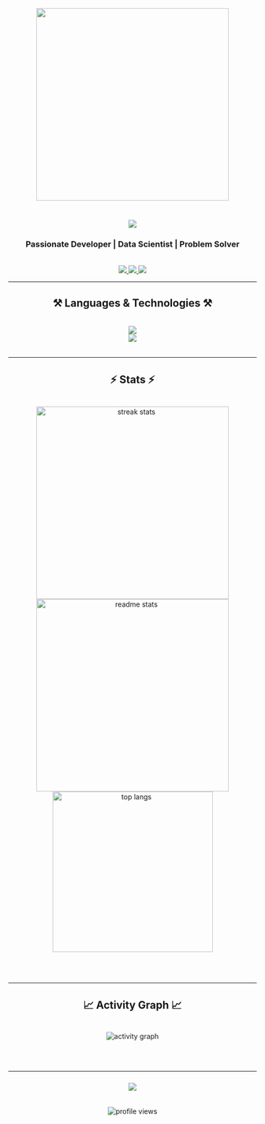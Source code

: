 <div align="center">
  <img height="390" src="https://i.giphy.com/media/v1.Y2lkPTc5MGI3NjExcmpoZTc5aDF1OTZxdGJrMHE0YjJiamJnbHY4ZWFjd2JmY3BzcjYyNiZlcD12MV9pbnRlcm5hbF9naWZfYnlfaWQmY3Q9Zw/Tz30dcgKE3GCTYpxol/giphy.gif"  />
</div>

<h1 align="center">
  <img src="https://readme-typing-svg.herokuapp.com/?font=Righteous&size=35&center=true&vCenter=true&width=500&height=70&duration=4000&lines=Hi+There!;+I'm+Syed+Sameer+Rizvi!;" />
</h1>

<h3 align="center">Passionate Developer | Data Scientist | Problem Solver </h3>

<br/>
 
<div align="center"> 
  <a href="mailto:ashrafsameer682@gmail.com">
    <img src="https://img.shields.io/badge/Gmail-333333?style=for-the-badge&logo=gmail&logoColor=red" />
  </a>
  <a href="www.linkedin.com/in/syed-sameer-rizvi" target="_blank">
    <img src="https://img.shields.io/badge/LinkedIn-0077B5?style=for-the-badge&logo=linkedin&logoColor=white" />
  </a>
  <a href="https://syed-sameer-rizvi.netlify.app/" target="_blank">
     <img src="https://img.shields.io/badge/Portfolio-FF5722?style=for-the-badge&logo=todoist&logoColor=white" />
  </a>
</div>

<hr/>

<h2 align="center">⚒️ Languages & Technologies ⚒️</h2>
<br/>

<div align="center">
    <img src="https://skillicons.dev/icons?i=python,java,c,tensorflow,pytorch,opencv,mysql,selenium,jupyter,pandas" />
    <br/>
    <img src="https://skillicons.dev/icons?i=git,github,vscode,linux,docker,aws" />
</div>

<br/>
<hr/>

<h2 align="center">⚡ Stats ⚡</h2>
<br>
<div align=center>
  <img width=390 src="https://github-readme-streak-stats-salesp07.vercel.app/?user=SyedSameerRizvi&count_private=true&theme=react&border_radius=10" alt="streak stats"/>
  <img width=390 src="https://github-readme-stats.vercel.app/api?username=SyedSameerRizvi&count_private=true&show_icons=true&theme=react&rank_icon=github&border_radius=10" alt="readme stats" />
  <br/>
  <img width=325 align="center" src="https://github-readme-stats.vercel.app/api/top-langs/?username=SyedSameerRizvi&hide=HTML&langs_count=8&layout=compact&theme=react&border_radius=10&size_weight=0.5&count_weight=0.5&exclude_repo=github-readme-stats" alt="top langs" />
</div>

<br/><br/>

<hr/>
<h2 align="center">📈 Activity Graph 📈</h2>
<br>
<div align="center">
  <img src="https://github-readme-activity-graph.vercel.app/graph?username=SyedSameerRizvi&bg_color=0d1117&color=ffffff&line=00b3ff&point=f9fafa&area=true&hide_border=true" alt="activity graph" />
</div>

<br/><br/>

---

<h3 align="center">
    <img src="https://readme-typing-svg.herokuapp.com/?font=Righteous&size=25&center=true&vCenter=true&width=500&height=70&duration=4000&lines=Thanks+for+visiting!+✌️;+Connect+with+me!+🤝" />
</h3>

<br/>

<div align="center">
  <img src="https://komarev.com/ghpvc/?username=SyedSameerRizvi&label=Profile%20views&color=0e75b6&style=flat" alt="profile views" />
</div>
